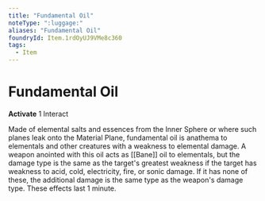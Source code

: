 ```yaml
---
title: "Fundamental Oil"
noteType: ":luggage:"
aliases: "Fundamental Oil"
foundryId: Item.1rdOyUJ9VMe8c360
tags:
  - Item
---
```


# Fundamental Oil

**Activate** 1 Interact

Made of elemental salts and essences from the Inner Sphere or where such planes leak onto the Material Plane, fundamental oil is anathema to elementals and other creatures with a weakness to elemental damage. A weapon anointed with this oil acts as [[Bane]] oil to elementals, but the damage type is the same as the target's greatest weakness if the target has weakness to acid, cold, electricity, fire, or sonic damage. If it has none of these, the additional damage is the same type as the weapon's damage type. These effects last 1 minute.
